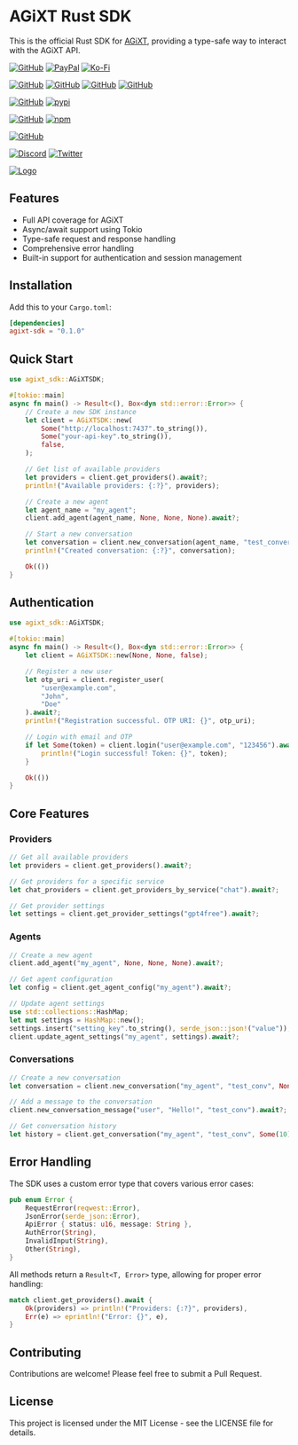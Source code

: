 # AGiXT Rust SDK

This is the official Rust SDK for [AGiXT](https://github.com/AGiXT/python-sdk), providing a type-safe way to interact with the AGiXT API.

[![GitHub](https://img.shields.io/badge/GitHub-Sponsor%20Josh%20XT-blue?logo=github&style=plastic)](https://github.com/sponsors/Josh-XT) [![PayPal](https://img.shields.io/badge/PayPal-Sponsor%20Josh%20XT-blue.svg?logo=paypal&style=plastic)](https://paypal.me/joshxt) [![Ko-Fi](https://img.shields.io/badge/Kofi-Sponsor%20Josh%20XT-blue.svg?logo=kofi&style=plastic)](https://ko-fi.com/joshxt)

[![GitHub](https://img.shields.io/badge/GitHub-AGiXT%20Core-blue?logo=github&style=plastic)](https://github.com/Josh-XT/AGiXT) [![GitHub](https://img.shields.io/badge/GitHub-AGiXT%20Hub-blue?logo=github&style=plastic)](https://github.com/AGiXT/hub) [![GitHub](https://img.shields.io/badge/GitHub-AGiXT%20NextJS%20Web%20UI-blue?logo=github&style=plastic)](https://github.com/AGiXT/nextjs) [![GitHub](https://img.shields.io/badge/GitHub-AGiXT%20Streamlit%20Web%20UI-blue?logo=github&style=plastic)](https://github.com/AGiXT/streamlit)

[![GitHub](https://img.shields.io/badge/GitHub-AGiXT%20Python%20SDK-blue?logo=github&style=plastic)](https://github.com/AGiXT/python-sdk) [![pypi](https://img.shields.io/badge/pypi-AGiXT%20Python%20SDK-blue?logo=pypi&style=plastic)](https://pypi.org/project/agixtsdk/)

[![GitHub](https://img.shields.io/badge/GitHub-AGiXT%20TypeScript%20SDK-blue?logo=github&style=plastic)](https://github.com/AGiXT/typescript-sdk) [![npm](https://img.shields.io/badge/npm-AGiXT%20TypeScript%20SDK-blue?logo=npm&style=plastic)](https://www.npmjs.com/package/agixt)

[![GitHub](https://img.shields.io/badge/GitHub-AGiXT%20Dart%20SDK-blue?logo=github&style=plastic)](https://github.com/AGiXT/dart-sdk)

[![Discord](https://img.shields.io/discord/1097720481970397356?label=Discord&logo=discord&logoColor=white&style=plastic&color=5865f2)](https://discord.gg/d3TkHRZcjD)
[![Twitter](https://img.shields.io/badge/Twitter-Follow_@Josh_XT-blue?logo=twitter&style=plastic)](https://twitter.com/Josh_XT)

[![Logo](https://josh-xt.github.io/AGiXT/images/AGiXT-gradient-flat.svg)](https://josh-xt.github.io/AGiXT/)


## Features

- Full API coverage for AGiXT
- Async/await support using Tokio
- Type-safe request and response handling
- Comprehensive error handling
- Built-in support for authentication and session management

## Installation

Add this to your `Cargo.toml`:

```toml
[dependencies]
agixt-sdk = "0.1.0"
```

## Quick Start

```rust
use agixt_sdk::AGiXTSDK;

#[tokio::main]
async fn main() -> Result<(), Box<dyn std::error::Error>> {
    // Create a new SDK instance
    let client = AGiXTSDK::new(
        Some("http://localhost:7437".to_string()),
        Some("your-api-key".to_string()),
        false,
    );

    // Get list of available providers
    let providers = client.get_providers().await?;
    println!("Available providers: {:?}", providers);

    // Create a new agent
    let agent_name = "my_agent";
    client.add_agent(agent_name, None, None, None).await?;

    // Start a new conversation
    let conversation = client.new_conversation(agent_name, "test_conversation", None).await?;
    println!("Created conversation: {:?}", conversation);

    Ok(())
}
```

## Authentication

```rust
use agixt_sdk::AGiXTSDK;

#[tokio::main]
async fn main() -> Result<(), Box<dyn std::error::Error>> {
    let client = AGiXTSDK::new(None, None, false);

    // Register a new user
    let otp_uri = client.register_user(
        "user@example.com",
        "John",
        "Doe"
    ).await?;
    println!("Registration successful. OTP URI: {}", otp_uri);

    // Login with email and OTP
    if let Some(token) = client.login("user@example.com", "123456").await? {
        println!("Login successful! Token: {}", token);
    }

    Ok(())
}
```

## Core Features

### Providers

```rust
// Get all available providers
let providers = client.get_providers().await?;

// Get providers for a specific service
let chat_providers = client.get_providers_by_service("chat").await?;

// Get provider settings
let settings = client.get_provider_settings("gpt4free").await?;
```

### Agents

```rust
// Create a new agent
client.add_agent("my_agent", None, None, None).await?;

// Get agent configuration
let config = client.get_agent_config("my_agent").await?;

// Update agent settings
use std::collections::HashMap;
let mut settings = HashMap::new();
settings.insert("setting_key".to_string(), serde_json::json!("value"));
client.update_agent_settings("my_agent", settings).await?;
```

### Conversations

```rust
// Create a new conversation
let conversation = client.new_conversation("my_agent", "test_conv", None).await?;

// Add a message to the conversation
client.new_conversation_message("user", "Hello!", "test_conv").await?;

// Get conversation history
let history = client.get_conversation("my_agent", "test_conv", Some(10), Some(1)).await?;
```

## Error Handling

The SDK uses a custom error type that covers various error cases:

```rust
pub enum Error {
    RequestError(reqwest::Error),
    JsonError(serde_json::Error),
    ApiError { status: u16, message: String },
    AuthError(String),
    InvalidInput(String),
    Other(String),
}
```

All methods return a `Result<T, Error>` type, allowing for proper error handling:

```rust
match client.get_providers().await {
    Ok(providers) => println!("Providers: {:?}", providers),
    Err(e) => eprintln!("Error: {}", e),
}
```

## Contributing

Contributions are welcome! Please feel free to submit a Pull Request.

## License

This project is licensed under the MIT License - see the LICENSE file for details.
